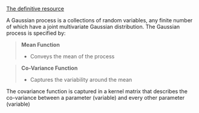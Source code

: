 [The definitive resource](https://gaussianprocess.org/)

A Gaussian process is a collections of random variables, any finite number of which have a joint multivariate Gaussian distribution. The Gaussian process is specified by:

>**Mean Function**
>- Conveys the mean of the process

>**Co-Variance Function**
>- Captures the variability around the mean

The covariance function is captured in a kernel matrix that describes the co-variance between a parameter (variable) and every other parameter (variable)